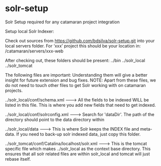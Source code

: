 solr-setup
==========

Solr Setup required for any catamaran project integration

Setup local Solr Indexer:

Check out sources from https://github.com/bdsilva/solr-setup.git into your local servers folder. 
	For ‘xxx’ project this should be your location in:	/catamaran/servers/xxx-web

After checking out, these folders should be present:
  ../bin
  ../solr_local
  ../solr_tomcat		

The following files are important: Understanding them will give a better insight for future extension and bug fixes.
	NOTE: Apart from these files, we do not need to touch other files to get Solr working with 
	on catamaran projects.

../solr_local/conf/schema.xml 
	--->	All the fields to be indexed WILL be listed in this file. 
			This is where you add new fields that need to get indexed.

../solr_local/conf/solrconfig.xml 
	---> Search for 'dataDir'. 
		 The path of the directory should point to the data directory within 

../solr_local/data 
	---> This is where Solr keeps the INDEX file and meta-data. 
		 If you need to back-up solr indexed data, just copy this folder.
		
		
../solr_tomcat/conf/Catalina/localhost/solr.xml 
	---> This is the tomcat specific file which makes ../solr_local as the context base directory. 
		 This ensures that all solr related files are within solr_local and tomcat will just rebase itself.



